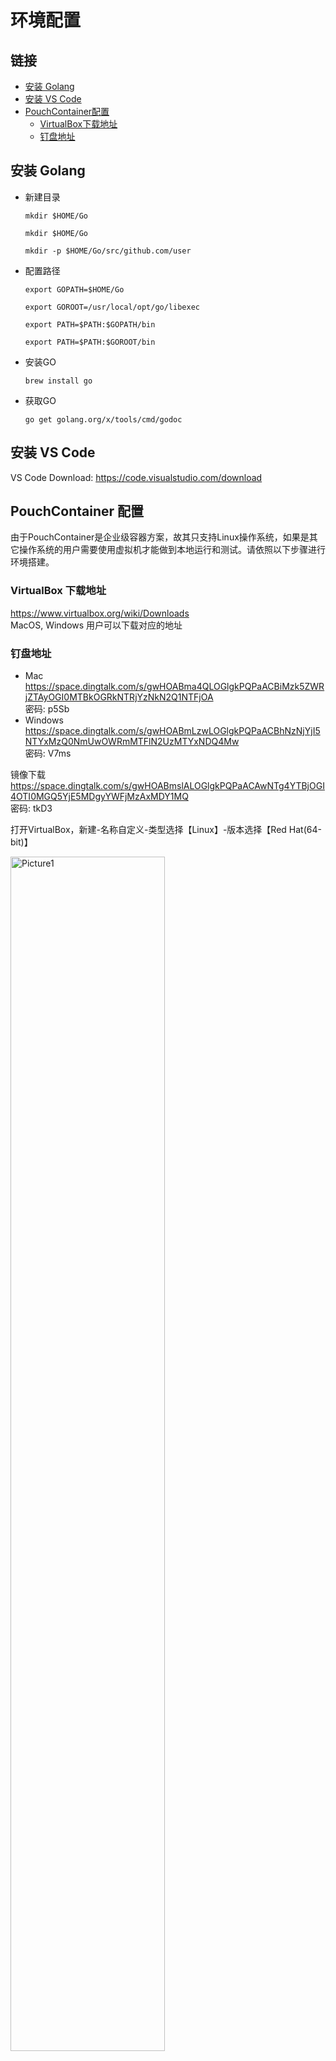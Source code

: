 # 环境配置

## 链接

- [安装 Golang](#安装-golang)
- [安装 VS Code](#安装-vs-code)
- [PouchContainer配置](#pouchcontainer-配置)
  - [VirtualBox下载地址](#virtualbox-下载地址)
  - [钉盘地址](#钉盘地址)

## 安装 Golang

- 新建目录

  `mkdir $HOME/Go`
  
  `mkdir $HOME/Go`
  
  `mkdir -p $HOME/Go/src/github.com/user`

 

- 配置路径

  `export GOPATH=$HOME/Go`
  
  `export GOROOT=/usr/local/opt/go/libexec`
  
  `export PATH=$PATH:$GOPATH/bin`
  
  `export PATH=$PATH:$GOROOT/bin`

 

- 安装GO

  `brew install go`

 

- 获取GO

  `go get golang.org/x/tools/cmd/godoc`

 

## 安装 VS Code

VS Code Download: <https://code.visualstudio.com/download>



## PouchContainer 配置

由于PouchContainer是企业级容器方案，故其只支持Linux操作系统，如果是其它操作系统的用户需要使用虚拟机才能做到本地运行和测试。请依照以下步骤进行环境搭建。 
 
### VirtualBox 下载地址
  <https://www.virtualbox.org/wiki/Downloads>  
  MacOS,  Windows 用户可以下载对应的地址

### 钉盘地址
  - Mac
      <https://space.dingtalk.com/s/gwHOABma4QLOGlgkPQPaACBiMzk5ZWRjZTAyOGI0MTBkOGRkNTRjYzNkN2Q1NTFjOA>   
      密码: p5Sb
  - Windows
      <https://space.dingtalk.com/s/gwHOABmLzwLOGlgkPQPaACBhNzNjYjI5NTYxMzQ0NmUwOWRmMTFlN2UzMTYxNDQ4Mw>   
      密码: V7ms
 
  镜像下载
  https://space.dingtalk.com/s/gwHOABmslALOGlgkPQPaACAwNTg4YTBjOGI4OTI0MGQ5YjE5MDgyYWFjMzAxMDY1MQ   
  密码: tkD3 

  打开VirtualBox，新建-名称自定义-类型选择【Linux】-版本选择【Red Hat(64-bit)】

  <img src="https://img.alicdn.com/tfs/TB1zfYLDv1TBuNjy0FjXXajyXXa-939-687.png" alt="Picture1" width="70%" >
 

  继续-内存选择【1024M】-继续-使用【已有的虚拟硬盘文件】-选择步骤C中下载的vdi文件-创建

  <img src="https://img.alicdn.com/tfs/TB153GfDpOWBuNjy0FiXXXFxVXa-939-558.png" alt="Picture2" width="70%" >
 

  点击继续，等待进入登录阶段，用户名：root,密码：Ali88Baiji

  <img src="https://img.alicdn.com/tfs/TB1afqRDuySBuNjy1zdXXXPxFXa-939-552.png" alt="Picture3" width="70%" >


  用ip ad 命令查看本地 MAC 地址

  `$ Ip ad`

  <img src="https://img.alicdn.com/tfs/TB1NVGpDER1BeNjy0FmXXb0wVXa-939-397.png" alt="Picture4" width="70%" >

  修改/etc/sysconfig/network-scripts/ifcfg-eth0，使其中的HWADDR与ip ad命令中显示的MAC地址一致

  <img src="https://img.alicdn.com/tfs/TB1u_JCvnXYBeNkHFrdXXciuVXa-939-639.png" alt="Picture5" width="70%" >


  Reboot后ping [www.alibaba-inc.com](http://www.alibaba-inc.com)，检查网络是否正常

  <img src="https://img.alicdn.com/tfs/TB1CW8oviOYBuNjSsD4XXbSkFXa-939-216.png" alt="Picture6" width="70%" >

 
  `$ systemctl  start pouch`

  执行命令systemctl start pouch 启动pouch服务

  `$ pouch run -t -d busybox sh`

  启动一个busybox基础容器

  <img src="https://img.alicdn.com/tfs/TB1jFuFDACWBuNjy0FaXXXUlXXa-939-87.png" alt="Picture7" width="70%" >

  `$ pouch exec -it {ID} sh`

  执行pouch exec -it {ID} sh 登入启动容器，其中ID是上条命令输出的完整ID的前六位

  <img src="https://img.alicdn.com/tfs/TB1_G6bDxGYBuNjy0FnXXX5lpXa-939-75.png" alt="Picture8" width="70%" >

  现在你已经成功启动了Pouch容器服务.
